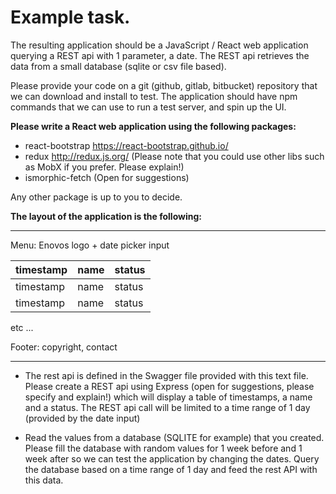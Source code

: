 Example task.
======

The resulting application should be a JavaScript / React web application querying a REST api with 1 parameter, a date.
The REST api retrieves the data from a small database (sqlite or csv file based).

Please provide your code on a git (github, gitlab, bitbucket) repository that we can download and install to test.
The application should have npm commands that we can use to run a test server, and spin up the UI.

**Please write a React web application using the following packages:**
- react-bootstrap https://react-bootstrap.github.io/
- redux http://redux.js.org/   (Please note that you could use other libs such as MobX if you prefer. Please explain!)
- ismorphic-fetch  (Open for suggestions)

Any other package is up to you to decide.

**The layout of the application is the following:**
______________________________________
Menu: Enovos logo + date picker input

timestamp | name | status 
--------- | ---- | ------
timestamp | name | status 
timestamp | name | status 
etc ...

Footer: copyright, contact
_____________________________________

- The rest api is defined in the Swagger file provided with this text file.
Please create a REST api using Express (open for suggestions, please specify and explain!) which will display a table of timestamps, a name and a status.
The REST api call will be limited to a time range of 1 day (provided by the date input)

- Read the values from a database (SQLITE for example) that you created. 
Please fill the database with random values for 1 week before and 1 week after so we can test the application by changing the dates.
Query the database based on a time range of 1 day and feed the rest API with this data.
